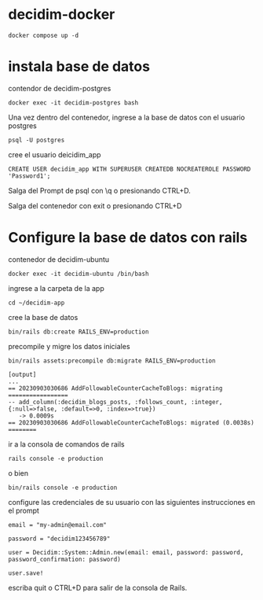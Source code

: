 # decidim-docker
```
docker compose up -d
```

# instala base de datos

contendor de decidim-postgres

```
docker exec -it decidim-postgres bash
```

Una vez dentro del contenedor, ingrese a la base de datos con el usuario postgres

```
psql -U postgres
```

cree el usuario deicidim_app

```
CREATE USER decidim_app WITH SUPERUSER CREATEDB NOCREATEROLE PASSWORD 'Password1';
```

Salga del Prompt de psql con \q o presionando CTRL+D.

Salga del contenedor con exit o presionando CTRL+D

# Configure la base de datos con rails

contenedor de decidim-ubuntu

```
docker exec -it decidim-ubuntu /bin/bash
```

ingrese a la carpeta de la app

```
cd ~/decidim-app
```

cree la base de datos

```
bin/rails db:create RAILS_ENV=production
```

precompile y migre los datos iniciales

```
bin/rails assets:precompile db:migrate RAILS_ENV=production
```

~~~
[output]
...
== 20230903030686 AddFollowableCounterCacheToBlogs: migrating =================
-- add_column(:decidim_blogs_posts, :follows_count, :integer, {:null=>false, :default=>0, :index=>true})
   -> 0.0009s
== 20230903030686 AddFollowableCounterCacheToBlogs: migrated (0.0038s) ========
~~~

ir a la consola de comandos de rails

```
rails console -e production
```
   o bien 

```
bin/rails console -e production
```

configure las credenciales de su usuario con las siguientes instrucciones en el prompt

```
email = "my-admin@email.com"
```

```
password = "decidim123456789"
```

```
user = Decidim::System::Admin.new(email: email, password: password, password_confirmation: password)
```

```
user.save!
```
escriba quit o CTRL+D para salir de la consola de Rails.
